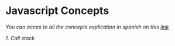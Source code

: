 # Javascript Concepts

_You can acces to all the concepts explication in spanish on this [link](https://www.youtube.com/watch?v=ygA5U7Wgsg8&list=PLfWyZ8S-XzecAttp3QU-gBBXvMqEZTQXB)_

_1. Call stack_
